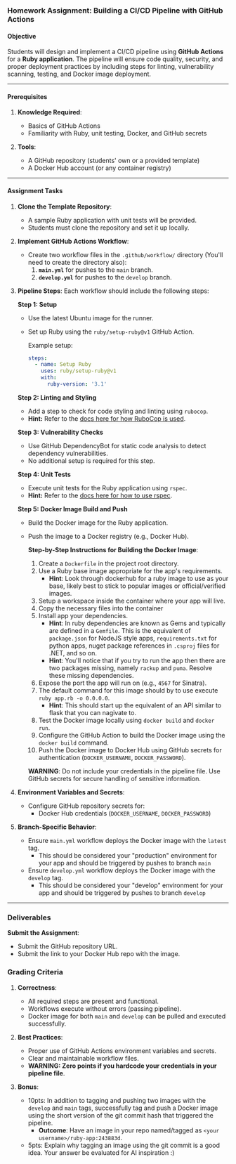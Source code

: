 ### Homework Assignment: Building a CI/CD Pipeline with GitHub Actions

#### **Objective**
Students will design and implement a CI/CD pipeline using **GitHub Actions** for a **Ruby application**. The pipeline will ensure code quality, security, and proper deployment practices by including steps for linting, vulnerability scanning, testing, and Docker image deployment.

---

#### **Prerequisites**
1. **Knowledge Required**:
   - Basics of GitHub Actions
   - Familiarity with Ruby, unit testing, Docker, and GitHub secrets

2. **Tools**:
   - A GitHub repository (students' own or a provided template)
   - A Docker Hub account (or any container registry)

---

#### **Assignment Tasks**

1. **Clone the Template Repository**:
   - A sample Ruby application with unit tests will be provided.
   - Students must clone the repository and set it up locally.

2. **Implement GitHub Actions Workflow**:
   - Create two workflow files in the `.github/workflow/` directory (You'll need to create the directory also):
     1. **`main.yml`** for pushes to the `main` branch.
     2. **`develop.yml`** for pushes to the `develop` branch.

3. **Pipeline Steps**:
   Each workflow should include the following steps:

   **Step 1: Setup**
   - Use the latest Ubuntu image for the runner.
   - Set up Ruby using the `ruby/setup-ruby@v1` GitHub Action.

     Example setup:
     ```yaml
     steps:
       - name: Setup Ruby
         uses: ruby/setup-ruby@v1
         with:
           ruby-version: '3.1'
     ```

   **Step 2: Linting and Styling**
   - Add a step to check for code styling and linting using `rubocop`.
   - **Hint:** Refer to the [docs here for how RuboCop is used](./Docs/Using-Rubocop.md).

   **Step 3: Vulnerability Checks**
   - Use GitHub DependencyBot for static code analysis to detect dependency vulnerabilities.
   - No additional setup is required for this step.

   **Step 4: Unit Tests**
   - Execute unit tests for the Ruby application using `rspec`.
   - **Hint:** Refer to the [docs here for how to use rspec](./Docs/Using-Rspec.md).

   **Step 5: Docker Image Build and Push**
   - Build the Docker image for the Ruby application.
   - Push the image to a Docker registry (e.g., Docker Hub).

     **Step-by-Step Instructions for Building the Docker Image**:
     1. Create a `Dockerfile` in the project root directory.
     2. Use a Ruby base image appropriate for the app's requirements.
        - **Hint**: Look through dockerhub for a ruby image to use as your base, likely best to stick to popular images or official/verified images.
     2. Setup a workspace inside the container where your app will live.
     3. Copy the necessary files into the container
     4. Install app your dependencies.
        - **Hint**: In ruby dependencies are known as Gems and typically are defined in a `Gemfile`. This is the equivalent of `package.json` for NodeJS style apps, `requirements.txt` for python apps, nuget package references in `.csproj` files for .NET, and so on.
        - **Hint**: You'll notice that if you try to run the app then there are two packages missing, namely `rackup` and `puma`. Resolve these missing dependencies.
     4. Expose the port the app will run on (e.g., `4567` for Sinatra).
     5. The default command for this image should by to use execute `ruby app.rb -o 0.0.0.0`.
        - **Hint**: This should start up the equivalent of an API similar to flask that you can nagivate to.
     5. Test the Docker image locally using `docker build` and `docker run`.
     6. Configure the GitHub Action to build the Docker image using the `docker build` command.
     7. Push the Docker image to Docker Hub using GitHub secrets for authentication (`DOCKER_USERNAME`, `DOCKER_PASSWORD`).

     **WARNING**: Do not include your credentials in the pipeline file. Use GitHub secrets for secure handling of sensitive information.

4. **Environment Variables and Secrets**:
   - Configure GitHub repository secrets for:
     - Docker Hub credentials (`DOCKER_USERNAME`, `DOCKER_PASSWORD`)

5. **Branch-Specific Behavior**:
    - Ensure `main.yml` workflow deploys the Docker image with the `latest` tag.
        - This should be considered your "production" environment for your app and should be triggered by pushes to branch `main`
   - Ensure `develop.yml` workflow deploys the Docker image with the `develop` tag.
        - This should be considered your "develop" environment for your app and should be triggered by pushes to branch `develop`

---
### Deliverables
**Submit the Assignment**:
   - Submit the GitHub repository URL.
   - Submit the link to your Docker Hub repo with the image.

### **Grading Criteria**

1. **Correctness**:
   - All required steps are present and functional.
   - Workflows execute without errors (passing pipeline).
   - Docker image for both `main` and `develop` can be pulled and executed successfully.

2. **Best Practices**:
   - Proper use of GitHub Actions environment variables and secrets.
   - Clear and maintainable workflow files.
   - **WARNING: Zero points if you hardcode your credentials in your pipeline file**.

3. **Bonus**:
    - 10pts: In addition to tagging and pushing two images with the `develop` and `main` tags, successfully tag and push a Docker image using the short version of the git commit hash that triggered the pipeline.
        - **Outcome**: Have an image in your repo named/tagged as `<your username>/ruby-app:243883d`.
    - 5pts: Explain why tagging an image using the git commit is a good idea. Your answer  be evaluated for AI inspiration :) 